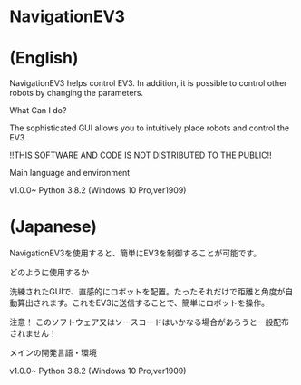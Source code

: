 # NavigationEV3
# (English)
NavigationEV3 helps control EV3. In addition, it is possible to control other robots by changing the parameters.

What Can I do?

The sophisticated GUI allows you to intuitively place robots and control the EV3.

!!THIS SOFTWARE AND CODE IS NOT DISTRIBUTED TO THE PUBLIC!!

Main language and environment

v1.0.0~ Python 3.8.2 (Windows 10 Pro,ver1909)

# (Japanese)
NavigationEV3を使用すると、簡単にEV3を制御することが可能です。

どのように使用するか

洗練されたGUIで、直感的にロボットを配置。たったそれだけで距離と角度が自動算出されます。これをEV3に送信することで、簡単にロボットを操作。

注意！ このソフトウェア又はソースコードはいかなる場合があろうと一般配布されません！

メインの開発言語・環境

v1.0.0~ Python 3.8.2 (Windows 10 Pro,ver1909)
